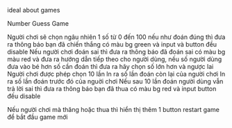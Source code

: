ideal about games

Number Guess Game

Người chơi sẽ chọn ngâu nhiên 1 số từ 0 đến 100 nếu như đoán đúng thì đưa ra thông báo bạn đã chiến thắng có màu bg green và input và button đều disable
Nếu người chơi đoán sai thì đưa ra thông báo đã đoán sai có màu bg màu red và đưa ra hướng dẫn tiếp theo cho người dùng, nếu số người dùng đưa vào bé hơn số cần đoán thì đưa ra hãy chọn số lớn hơn và ngược lai
Người chơi được phép chọn 10 lần
In ra số lần đoán còn lại của người chơi
In ra số lần đoán trước đó của nguời chơi
Nếu sau 10 lần đoán người dùng vẫn trả lời sai thì đưa ra thông báo bạn đã thua có màu bg red và input button đếu disable

Nếu người chơi mà thăng hoặc thua thì hiển thị thêm 1 button restart game để bắt đầu game mới 